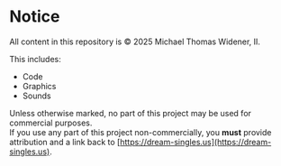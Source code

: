 # Notice

All content in this repository is © 2025 Michael Thomas Widener, II.

This includes:
- Code
- Graphics
- Sounds

Unless otherwise marked, no part of this project may be used for commercial purposes.  
If you use any part of this project non-commercially, you **must** provide attribution and a link back to [https://dream-singles.us](https://dream-singles.us).
